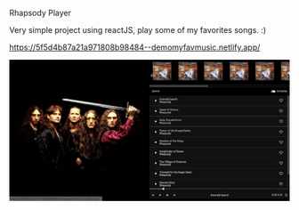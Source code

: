Rhapsody Player

Very simple project using reactJS, play some of my favorites songs. :)

https://5f5d4b87a21a971808b98484--demomyfavmusic.netlify.app/

![screenshot](screenshot.png)



